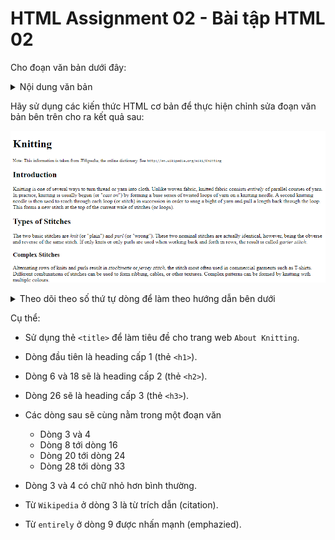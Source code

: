 # HTML Assignment 02 - Bài tập HTML 02

Cho đoạn văn bản dưới đây:

<details>
  <summary>Nội dung văn bản</summary>

```
Knitting

Note: This information is taken from Wikipedia, the
online dictionary.  See http://en.wikipedia.org/wiki/Knitting

Introduction

Knitting is one of several ways to turn thread or yarn into
cloth. Unlike woven fabric, knitted fabric consists entirely
of parallel courses of yarn. In practice, knitting is
usually begun (or "cast on") by forming a base series of
twisted loops of yarn on a knitting needle. A second
knitting needle is then used to reach through each loop (or
stitch) in succession in order to snag a bight of yarn and
pull a length back through the loop. This forms a new stitch
at the top of the current wale of stitches (or loops).

Types of Stitches

The two basic stitches are knit (or "plain") and purl (or
"wrong"). These two nominal stitches are actually identical,
however, being the obverse and reverse of the same stitch.
If only knits or only purls are used when working back and
forth in rows, the result is called garter stitch.

Complex Stitches

Alternating rows of knits and purls result in stockinette or
jersey stitch, the stitch most often used in commercial
garments such as T-shirts. Different combinations of
stitches can be used to form ribbing, cables, or other
textures. Complex patterns can be formed by knitting with
multiple colours.
```

</details>

Hãy sử dụng các kiến thức HTML cơ bản để thực hiện chỉnh sửa đoạn văn bản bên trên cho ra kết quả sau:

![](./images/result-02.png)

<details>
<summary>Theo dõi theo số thứ tự dòng để làm theo hướng dẫn bên dưới</summary>

``` 
 1	Knitting
 2
 3	Note: This information is taken from Wikipedia, the
 4	online dictionary.  See http://en.wikipedia.org/wiki/Knitting
 5
 6	Introduction
 7
 8	Knitting is one of several ways to turn thread or yarn into
 9	cloth. Unlike woven fabric, knitted fabric consists entirely
10	of parallel courses of yarn. In practice, knitting is
11	usually begun (or "cast on") by forming a base series of
12	twisted loops of yarn on a knitting needle. A second
13	knitting needle is then used to reach through each loop (or
14	stitch) in succession in order to snag a bight of yarn and
15	pull a length back through the loop. This forms a new stitch
16	at the top of the current wale of stitches (or loops).
17
18	Types of Stitches
19
20	The two basic stitches are knit (or "plain") and purl (or
21	"wrong"). These two nominal stitches are actually identical,
22	however, being the obverse and reverse of the same stitch.
23	If only knits or only purls are used when working back and
24	forth in rows, the result is called garter stitch.
25
26	Complex Stitches
27
28	Alternating rows of knits and purls result in stockinette or
29	jersey stitch, the stitch most often used in commercial
30	garments such as T-shirts. Different combinations of
31	stitches can be used to form ribbing, cables, or other
32	textures. Complex patterns can be formed by knitting with
33	multiple colours.
```

</details>

Cụ thể:

- Sử dụng thẻ `<title>` để làm tiêu đề cho trang web `About Knitting`.

- Dòng đầu tiên là heading cấp 1 (thẻ `<h1>`).

- Dòng 6 và 18 sẽ là heading cấp 2 (thẻ `<h2>`).

- Dòng 26 sẽ là heading cấp 3 (thẻ `<h3>`).

- Các dòng sau sẽ cùng nằm trong một đoạn văn
  
  + Dòng 3 và 4
  + Dòng 8 tới dòng 16
  + Dòng 20 tới dòng 24
  + Dòng 28 tới dòng 33

- Dòng 3 và 4 có chữ nhỏ hơn bình thường.

- Từ `Wikipedia` ở dòng 3 là từ trích dẫn (citation).

- Từ `entirely` ở dòng 9 được nhấn mạnh (emphazied).
